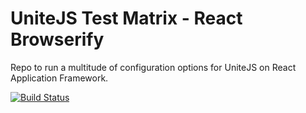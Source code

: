# UniteJS Test Matrix - React Browserify

Repo to run a multitude of configuration options for UniteJS on React Application Framework.

[![Build Status][travis-image]][travis-url]

[travis-url]: https://travis-ci.org/unitejs-test-matrix/re-browserify-matrix/
[travis-image]: http://img.shields.io/travis/unitejs-test-matrix/re-browserify-matrix/master.svg?style=flat
